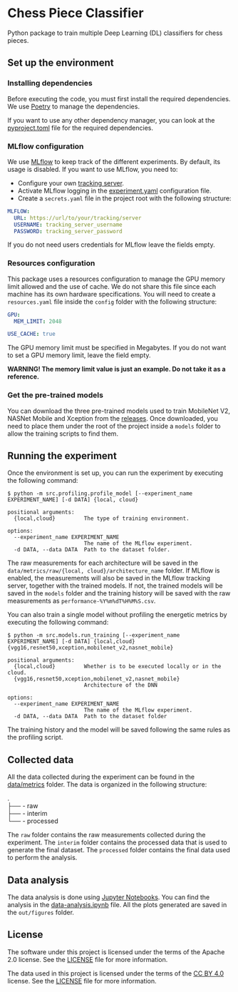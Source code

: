 # Chess Piece Classifier
Python package to train multiple Deep Learning (DL) classifiers for chess pieces.

## Set up the environment
### Installing dependencies
Before executing the code, you must first install the required dependencies.
We use [Poetry](https://python-poetry.org/docs/) to manage the dependencies.

If you want to use any other dependency manager, you can look at the [pyproject.toml](pyproject.toml) file for the required dependencies.
 
### MLflow configuration
We use [MLflow](https://mlflow.org/docs/latest/index.html) to keep track of the different experiments. By default, its usage
is disabled. If you want to use MLflow, you need to:
- Configure your own [tracking server](https://mlflow.org/docs/latest/tracking.html#tracking-server).
- Activate MLflow logging in the [experiment.yaml](config/experiment.yaml) configuration file.
- Create a `secrets.yaml` file in the project root with the following structure:
```yaml
MLFLOW:
  URL: https://url/to/your/tracking/server
  USERNAME: tracking_server_username
  PASSWORD: tracking_server_password
```
If you do not need users credentials for MLflow leave the fields empty.

### Resources configuration
This package uses a resources configuration to manage the GPU memory limit allowed and the use of cache.
We do not share this file since each machine has its own hardware specifications.
You will need to create a `resources.yaml` file inside the `config` folder with the following structure:

```yaml
GPU:
  MEM_LIMIT: 2048

USE_CACHE: true

```
The GPU memory limit must be specified in Megabytes. If you do not want to set a GPU memory limit, leave the field empty.

__WARNING! The memory limit value is just an example. Do not take it as a reference.__

### Get the pre-trained models
You can download the three pre-trained models used to train MobileNet V2, NASNet Mobile and Xception from the [releases](https://github.com/santidrj/seaa2023_ect/releases).
Once downloaded, you need to place them under the root of the project inside a `models` folder to allow the training scripts to find them.

## Running the experiment
Once the environment is set up, you can run the experiment by executing the following command:

```console
$ python -m src.profiling.profile_model [--experiment_name EXPERIMENT_NAME] [-d DATA] {local, cloud}

positional arguments:
  {local,cloud}         The type of training environment.

options:
  --experiment_name EXPERIMENT_NAME
                        The name of the MLflow experiment.
  -d DATA, --data DATA  Path to the dataset folder.
```

The raw measurements for each architecture will be saved in the `data/metrics/raw/{local, cloud}/architecture_name` folder.
If MLflow is enabled, the measurements will also be saved in the MLflow tracking server, together with the trained models.
If not, the trained models will be saved in the `models` folder and the training history will be saved with the raw measurements as `performance-%Y%m%dT%H%M%S.csv`.

You can also train a single model without profiling the energetic metrics by executing the following command:

```console
$ python -m src.models.run_training [--experiment_name EXPERIMENT_NAME] [-d DATA] {local,cloud} {vgg16,resnet50,xception,mobilenet_v2,nasnet_mobile}

positional arguments:
  {local,cloud}         Whether is to be executed locally or in the cloud.
  {vgg16,resnet50,xception,mobilenet_v2,nasnet_mobile}
                        Architecture of the DNN

options:
  --experiment_name EXPERIMENT_NAME
                        The name of the MLflow experiment.
  -d DATA, --data DATA  Path to the dataset folder
```

The training history and the model will be saved following the same rules as the profiling script.

## Collected data
All the data collected during the experiment can be found in the [data/metrics](data/metrics) folder. The data is organized in the following structure:

.  
├── - raw  
├── - interim  
└── - processed

The `raw` folder contains the raw measurements collected during the experiment.
The `interim` folder contains the processed data that is used to generate the final dataset.
The `processed` folder contains the final data used to perform the analysis.

## Data analysis
The data analysis is done using [Jupyter Notebooks](https://jupyter.org/). You can find the analysis in the [data-analysis.ipynb](data-analysis.ipynb) file. All the plots generated are saved in the `out/figures` folder.

## License
The software under this project is licensed under the terms of the Apache 2.0 license. See the [LICENSE](LICENSE) file for more information.

The data used in this project is licensed under the terms of the [CC BY 4.0](https://creativecommons.org/licenses/by/4.0/) license. See the [LICENSE](data/LICENSE) file for more information.